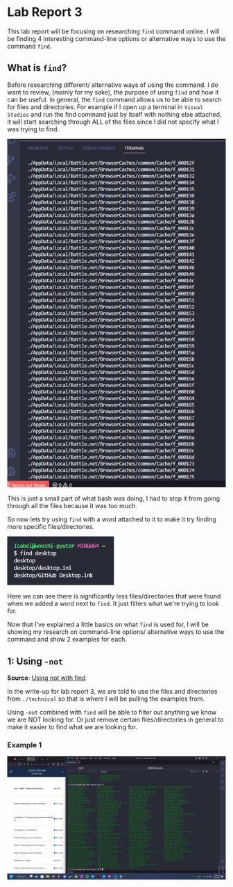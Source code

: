 # Lab Report 3
This lab report will be focusing on researching `find` command online. I will be finding 4 interesting command-line options or alternative ways to use the command `find`. 

## What is `find`?
Before researching different/ alternative ways of using the command. I do want to review, (mainly for my sake), the purpose of using `find` and how it can be useful. In general, the `find` command allows us to be able to search for files and directories. For example if I open up a terminal in `Visual Studios` and run the find command just by itself with nothing else attached, it will start searching through ALL of the files since I did not specify what I was trying to find. 

![Going through files](/pictures/openfile.png)

This is just a small part of what bash was doing, I had to stop it from going through all the files because it was too much. 

So now lets try using `find` with a word attached to it to make it try finding more specific files/directories. 

![find desktop](/pictures/findesktop.png)

Here we can see there is significantly less files/directories that were found when we added a word next to `find`. It just filters what we're trying to look for. 

Now that I've explained a little basics on what `find` is used for, I will be showing my research on command-line options/ alternative ways to use the command and show 2 examples for each.

## 1: Using `-not`
**Source**: [Using not with find](https://adamtheautomator.com/bash-find/#Filtering_out_Files_with_the_-not_Operator)

In the write-up for lab report 3, we are told to use the files and directories from `./technical` so that is where I will be pulling the examples from. 

Using `-not` combined with `find` will be able to filter out anything we know we are NOT looking for. Or just remove certain files/directories in general to make it easier to find what we are looking for.

### Example 1

![Before -not](/pictures/fullgov.png)
